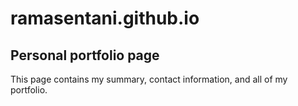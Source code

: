 # ramasentani.github.io
## Personal portfolio page
This page contains my summary, contact information, and all of my portfolio.
